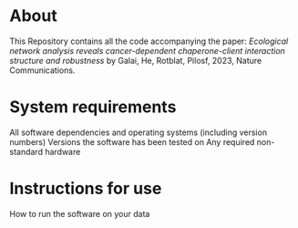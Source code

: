 # About
This Repository contains all the code accompanying the paper: _Ecological network analysis reveals cancer-dependent chaperone-client interaction structure and robustness_ by Galai, He, Rotblat, Pilosf, 2023, Nature Communications.

# System requirements
All software dependencies and operating systems (including version numbers)
Versions the software has been tested on
Any required non-standard hardware

# Instructions for use
How to run the software on your data
